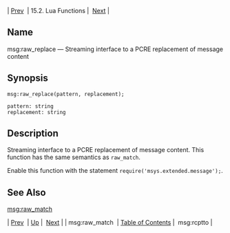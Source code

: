 | [Prev](lua.ref.msg_raw_match)  | 15.2. Lua Functions |  [Next](lua.ref.msg_rcptto.php) |

<a name="lua.ref.msg_raw_replace"></a>
## Name

msg:raw_replace — Streaming interface to a PCRE replacement of message content

<a name="idp25594368"></a>
## Synopsis

`msg:raw_replace(pattern, replacement);`

```
pattern: string
replacement: string
```
<a name="idp25597072"></a>
## Description

Streaming interface to a PCRE replacement of message content. This function has the same semantics as `raw_match`.

Enable this function with the statement `require('msys.extended.message');`.

<a name="idp25600160"></a>
## See Also

[msg:raw_match](lua.ref.msg_raw_match "msg:raw_match")

| [Prev](lua.ref.msg_raw_match)  | [Up](lua.function.details.php) |  [Next](lua.ref.msg_rcptto.php) |
| msg:raw_match  | [Table of Contents](index) |  msg:rcptto |
